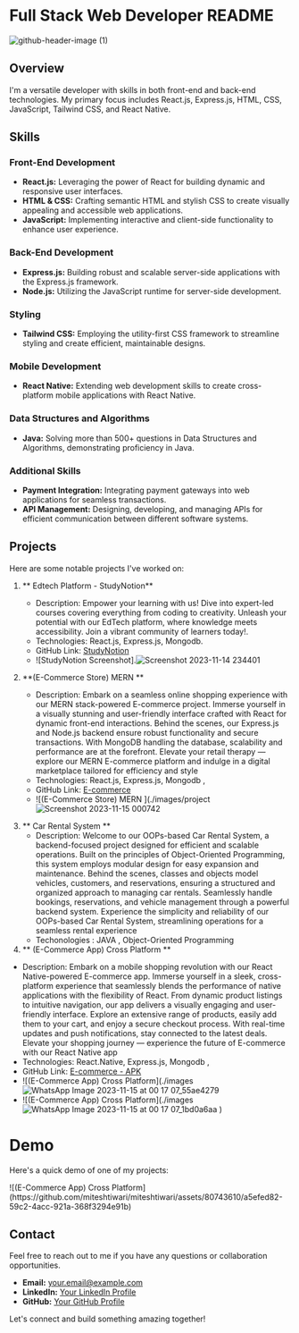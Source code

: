 # Full Stack Web Developer README
![github-header-image (1)](https://github.com/miteshtiwari/miteshtiwari/assets/80743610/b857a2a3-bc91-412d-9498-ad7568723f20)

## Overview

 I'm a versatile developer with skills in both front-end and back-end technologies. My primary focus includes React.js, Express.js, HTML, CSS, JavaScript, Tailwind CSS, and React Native.

## Skills

### Front-End Development
- **React.js:** Leveraging the power of React for building dynamic and responsive user interfaces.
- **HTML & CSS:** Crafting semantic HTML and stylish CSS to create visually appealing and accessible web applications.
- **JavaScript:** Implementing interactive and client-side functionality to enhance user experience.

### Back-End Development
- **Express.js:** Building robust and scalable server-side applications with the Express.js framework.
- **Node.js:** Utilizing the JavaScript runtime for server-side development.
  
### Styling
- **Tailwind CSS:** Employing the utility-first CSS framework to streamline styling and create efficient, maintainable designs.

### Mobile Development
- **React Native:** Extending web development skills to create cross-platform mobile applications with React Native.

### Data Structures and Algorithms
- **Java:** Solving more than 500+ questions in Data Structures and Algorithms, demonstrating proficiency in Java.

### Additional Skills
- **Payment Integration:** Integrating payment gateways into web applications for seamless transactions.
- **API Management:** Designing, developing, and managing APIs for efficient communication between different software systems.

## Projects

Here are some notable projects I've worked on:

1. ** Edtech Platform - StudyNotion**
   - Description: Empower your learning with us! Dive into expert-led courses covering everything from coding to creativity. Unleash your potential with our EdTech platform, where knowledge meets accessibility. Join a vibrant community of learners today!.
   - Technologies: React.js, Express.js, Mongodb. 
   - GitHub Link: [StudyNotion](https://github.com/miteshtiwari/StudyNotion)
   - ![StudyNotion Screenshot].![Screenshot 2023-11-14 234401](https://github.com/miteshtiwari/miteshtiwari/assets/80743610/c681eeb0-3459-4aec-b1e2-faf049c47ec6) 


2. **(E-Commerce Store) MERN **
   - Description: Embark on a seamless online shopping experience with our MERN stack-powered E-commerce project. Immerse yourself in a visually stunning and user-friendly interface crafted with React for dynamic front-end interactions. Behind the scenes, our Express.js and Node.js backend ensure robust functionality and secure transactions. With MongoDB handling the database, scalability and performance are at the forefront. Elevate your retail therapy — explore our MERN E-commerce platform and indulge in a digital marketplace tailored for efficiency and style
   - Technologies: React.js, Express.js, Mongodb , 
   - GitHub Link: [E-commerce](https://github.com/miteshtiwari/E-commerce)
   - ![(E-Commerce Store) MERN ](./images/project![Screenshot 2023-11-15 000742](https://github.com/miteshtiwari/miteshtiwari/assets/80743610/0e97b3e7-7cde-4dd4-8ab8-4fab17412b1b)
 <!-- Add a screenshot of your project -->

3. ** Car Rental System **
   - Description: Welcome to our OOPs-based Car Rental System, a backend-focused project designed for efficient and scalable operations. Built on the principles of Object-Oriented Programming, this system employs modular design for easy expansion and maintenance. Behind the scenes, classes and objects model vehicles, customers, and reservations, ensuring a structured and organized approach to managing car rentals. Seamlessly handle bookings, reservations, and vehicle management through a powerful backend system. Experience the simplicity and reliability of our OOPs-based Car Rental System, streamlining operations for a seamless rental experience
   - Techonologies : JAVA , Object-Oriented Programming
4. ** (E-Commerce App) Cross Platform **
  - Description: Embark on a mobile shopping revolution with our React Native-powered E-commerce app. Immerse yourself in a sleek, cross-platform experience that seamlessly blends the performance of native applications with the flexibility of React. From dynamic product listings to intuitive navigation, our app delivers a visually engaging and user-friendly interface. Explore an extensive range of products, easily add them to your cart, and enjoy a secure checkout process. With real-time updates and push notifications, stay connected to the latest deals. Elevate your shopping journey — experience the future of E-commerce with our React Native app
  -  Technologies: React.Native, Express.js, Mongodb ,
  -  GitHub Link: [E-commerce - APK ](https://github.com/miteshtiwari/E-commerce-ReactNative--APK)
  -   ![(E-Commerce App) Cross Platform](./images![WhatsApp Image 2023-11-15 at 00 17 07_55ae4279](https://github.com/miteshtiwari/miteshtiwari/assets/80743610/579fcbcf-97a1-4830-a6d2-786ff576c758)
  -    ![(E-Commerce App) Cross Platform](./images![WhatsApp Image 2023-11-15 at 00 17 07_1bd0a6aa](https://github.com/miteshtiwari/miteshtiwari/assets/80743610/ca3ba59b-5f73-4dd9-90a1-1163aaaadc8b)
)
  # Demo

Here's a quick demo of one of my projects:


<!-- Add an animated GIF of your project -->![(E-Commerce App) Cross Platform](https://github.com/miteshtiwari/miteshtiwari/assets/80743610/a5efed82-59c2-4acc-921a-368f3294e91b)



## Contact

Feel free to reach out to me if you have any questions or collaboration opportunities.

- **Email:** your.email@example.com
- **LinkedIn:** [Your LinkedIn Profile](https://www.linkedin.com/in/yourusername/)
- **GitHub:** [Your GitHub Profile](https://github.com/yourusername)

Let's connect and build something amazing together!
